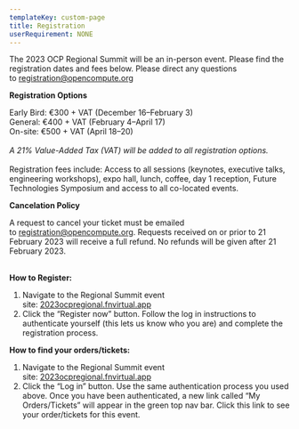 ```yaml
---
templateKey: custom-page
title: Registration
userRequirement: NONE
---
```

The 2023 OCP Regional Summit will be an in-person event. Please find the registration dates and fees below. Please direct any questions to [](mailto:registration@opencompute.org)[registration@opencompute.org](mailto:registration@opencompute.org)

**Registration Options**

Early Bird: €300 + VAT (December 16–February 3)\
General: €400 + VAT (February 4–April 17)\
On-site: €500 + VAT (April 18–20)\
\
*A 21% Value-Added Tax (VAT) will be added to all registration options.*\
\
Registration fees include: Access to all sessions (keynotes, executive talks, engineering workshops), expo hall, lunch, coffee, day 1 reception, Future Technologies Symposium and access to all co-located events. 

**Cancelation Policy**

A request to cancel your ticket must be emailed to [](mailto:registration@opencompute.org)[registration@opencompute.org](mailto:registration@opencompute.org)[](mailto:registration@opencompute.org). Requests received on or prior to 21 February 2023 will receive a full refund. No refunds will be given after 21 February 2023.

**<br>How to Register:**

1. Navigate to the Regional Summit event site: [2023ocpregional.fnvirtual.app](https://2023ocpregional.fnvirtual.app)
2. Click the “Register now” button. Follow the log in instructions to authenticate yourself (this lets us know who you are) and complete the registration process. 

**How to find your orders/tickets:**

1. Navigate to the Regional Summit event site: [2023ocpregional.fnvirtual.app](https://2023ocpregional.fnvirtual.app)[](https://2023ocpregional.fnvirtual.app)
2. Click the “Log in” button. Use the same authentication process you used above. Once you have been authenticated, a new link called “My Orders/Tickets” will appear in the green top nav bar. Click this link to see your order/tickets for this event.